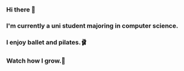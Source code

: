 ### Hi there 👋

<!-- 주석인가봐 이게 -->
<!--
**Dani-K1/Dani-K1** is a ✨ _special_ ✨ repository because its `README.md` (this file) appears on your GitHub profile.

Here are some ideas to get you started:

- 🔭 I’m currently working on ...
- 🌱 I’m currently learning ...
- 👯 I’m looking to collaborate on ...
- 🤔 I’m looking for help with ...
- 💬 Ask me about ...
- 📫 How to reach me: ...
- 😄 Pronouns: ...
- ⚡ Fun fact: ...
-->

### I'm currently a uni student majoring in computer science.
### I enjoy ballet and pilates.🩰

### Watch how I grow.🌳

